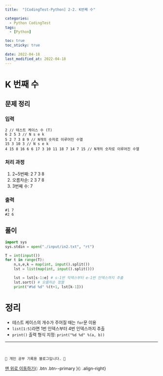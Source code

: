 ```yaml
---
title:  "[CodingTest-Python] 2-2. K번째 수"

categories:
  - Python CodingTest
tags:
  - [Python]

toc: true
toc_sticky: true
 
date: 2022-04-18
last_modified_at: 2022-04-18
---
```


# K 번째 수
## 문제 정리
### 입력
```
2 // 테스트 케이스 수 (T)
6 2 5 3 // N s e k
5 2 7 3 8 9 // N개의 숫자로 이루어진 수열
15 3 10 3 // N s e k
4 15 8 16 6 6 17 3 10 11 18 7 14 7 15 // N개의 숫자로 이루어진 수열
```

### 처리 과정
1. 2~5번째: 2 7 3 8
2. 오름차순: 2 3 7 8
3. 3번째 수: 7 

### 출력
```
#1 7
#2 6
```

## 풀이
```py
import sys
sys.stdin = open("./input/in2.txt", "rt")

T = int(input())
for t in range(T):
    n,s,e,k = map(int, input().split())
    lst = list(map(int, input().split()))

    lst = lst[s-1:e] # s-1번 익덱스부터 e-1번 인덱스까지 추출
    lst.sort() # 오름차순 정렬
    print("#%d %d" %(t+1, lst[k-1])) 
```

# 정리
- 테스트 케이스의 개수가 주어질 때는 `for`문 이용
- `list[1:5]`라면 1번 인덱스부터 4번 인덱스까지 추출 
- `print()` 출력 형식 지정: `print("%d %d" %(a, b))`

***
<br>

    💛 개인 공부 기록용 블로그입니다. 👻

[맨 위로 이동하기](#){: .btn .btn--primary }{: .align-right}